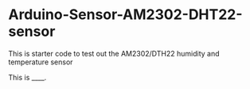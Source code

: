 # Arduino-Sensor-AM2302-DHT22-sensor
This is starter code to test out the AM2302/DTH22 humidity and temperature sensor

This is ____.
